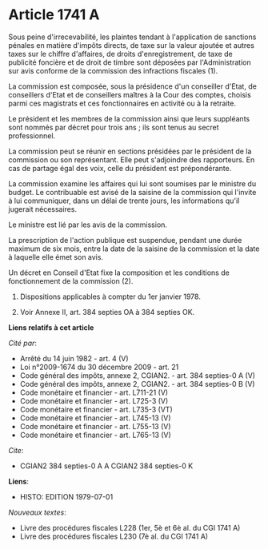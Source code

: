 # Article 1741 A

Sous peine d'irrecevabilité, les plaintes tendant à l'application de sanctions pénales en matière d'impôts directs, de taxe
sur la valeur ajoutée et autres taxes sur le chiffre d'affaires, de droits d'enregistrement, de taxe de publicité foncière et
de droit de timbre sont déposées par l'Administration sur avis conforme de la commission des infractions fiscales (1).

La commission est composée, sous la présidence d'un conseiller d'Etat, de conseillers d'Etat et de conseillers maîtres à la
Cour des comptes, choisis parmi ces magistrats et ces fonctionnaires en activité ou à la retraite.

Le président et les membres de la commission ainsi que leurs suppléants sont nommés par décret pour trois ans ; ils sont
tenus au secret professionnel.

La commission peut se réunir en sections présidées par le président de la commission ou son représentant. Elle peut
s'adjoindre des rapporteurs. En cas de partage égal des voix, celle du président est prépondérante.

La commission examine les affaires qui lui sont soumises par le ministre du budget. Le contribuable est avisé de la saisine
de la commission qui l'invite à lui communiquer, dans un délai de trente jours, les informations qu'il jugerait nécessaires.

Le ministre est lié par les avis de la commission.

La prescription de l'action publique est suspendue, pendant une durée maximum de six mois, entre la date de la saisine de la
commission et la date à laquelle elle émet son avis.

Un décret en Conseil d'Etat fixe la composition et les conditions de fonctionnement de la commission (2).

1)  Dispositions applicables à compter du 1er janvier 1978.

2)  Voir Annexe II, art. 384 septies OA à 384 septies OK.

**Liens relatifs à cet article**

_Cité par_:

  - Arrêté du 14 juin 1982 - art. 4 (V)
  - Loi n°2009-1674 du 30 décembre 2009 - art. 21
  - Code général des impôts, annexe 2, CGIAN2. - art. 384 septies-0 A (V)
  - Code général des impôts, annexe 2, CGIAN2. - art. 384 septies-0 B (V)
  - Code monétaire et financier - art. L711-21 (V)
  - Code monétaire et financier - art. L725-3 (V)
  - Code monétaire et financier - art. L735-3 (VT)
  - Code monétaire et financier - art. L745-13 (V)
  - Code monétaire et financier - art. L755-13 (V)
  - Code monétaire et financier - art. L765-13 (V)

_Cite_:

  - CGIAN2 384 septies-0 A A CGIAN2 384 septies-0 K

**Liens**:

  - HISTO: EDITION 1979-07-01

_Nouveaux textes_:

  - Livre des procédures fiscales L228 (1er, 5è et 6è al. du CGI 1741 A)
  - Livre des procédures fiscales L230 (7è al. du CGI 1741 A)

